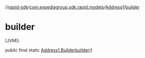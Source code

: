 //[rapid-sdk](../../../index.md)/[com.expediagroup.sdk.rapid.models](../index.md)/[Address1](index.md)/[builder](builder.md)

# builder

[JVM]\

public final static [Address1.Builder](-builder/index.md)[builder](builder.md)()
